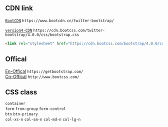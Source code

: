 ## CDN link
[`BootCDN`](https://www.bootcdn.cn/twitter-bootstrap/) `https://www.bootcdn.cn/twitter-bootstrap/`

[`version4-CDN`](https://cdn.bootcss.com/twitter-bootstrap/4.0.0/css/bootstrap.css) `https://cdn.bootcss.com/twitter-bootstrap/4.0.0/css/bootstrap.css`

```html
<link rel="stylesheet" href="https://cdn.bootcss.com/bootstrap/4.0.0/css/bootstrap.min.css" integrity="sha384-Gn5384xqQ1aoWXA+058RXPxPg6fy4IWvTNh0E263XmFcJlSAwiGgFAW/dAiS6JXm" crossorigin="anonymous">
```

## Offical
[En-Offical](https://getbootstrap.com/) `https://getbootstrap.com/`  
[Cn-Offical](http://www.bootcss.com/) `http://www.bootcss.com/`

## CSS class
`container`  
`form` `from-group` `form-control`   
`btn` `btn-primary`  
`col-xs-n` `col-sm-n` `col-md-n` `col-lg-n`  
````````````````````````````````
